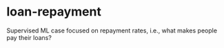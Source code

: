# loan-repayment
Supervised ML case focused on repayment rates, i.e., what makes people pay their loans? 
